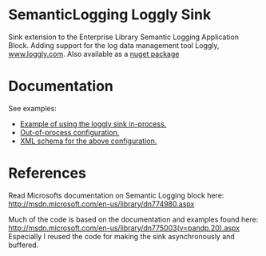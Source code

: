 SemanticLogging Loggly Sink
===========================
Sink extension to the Enterprise Library Semantic Logging Application Block. Adding support for the log data management tool Loggly, www.loggly.com.
Also available as a [nuget package](https://www.nuget.org/packages/SemanticLogging.LogglySink/)

Documentation
=============
See examples:
* [Example of using the loggly sink in-process.](https://github.com/jype/SemanticLogging.LogglySink/blob/master/SemanticLoggingExample.cs)
* [Out-of-process configuration.](https://github.com/jype/SemanticLogging.LogglySink/blob/master/SemanticLogging.LogglySink/SemanticLogging.LogglySink/SemanticLogging-svc.Out-of-process-Example.xml)
* [XML schema for the above configuration.](https://github.com/jype/SemanticLogging.LogglySink/blob/master/SemanticLogging.LogglySink/SemanticLogging.LogglySink/SemanticLogging.LogglySink.xsd)

References
==========
Read Microsofts documentation on Semantic Logging block here: http://msdn.microsoft.com/en-us/library/dn774980.aspx

Much of the code is based on the documentation and examples found here: http://msdn.microsoft.com/en-us/library/dn775003(v=pandp.20).aspx
Especially I reused the code for making the sink asynchronously and buffered.
